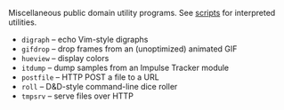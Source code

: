 Miscellaneous public domain utility programs. See
[scripts](https://github.com/jangler/scripts) for interpreted utilities.

- `digraph` – echo Vim-style digraphs
- `gifdrop` – drop frames from an (unoptimized) animated GIF
- `hueview` – display colors
- `itdump` – dump samples from an Impulse Tracker module
- `postfile` – HTTP POST a file to a URL
- `roll` – D&D-style command-line dice roller
- `tmpsrv` – serve files over HTTP
